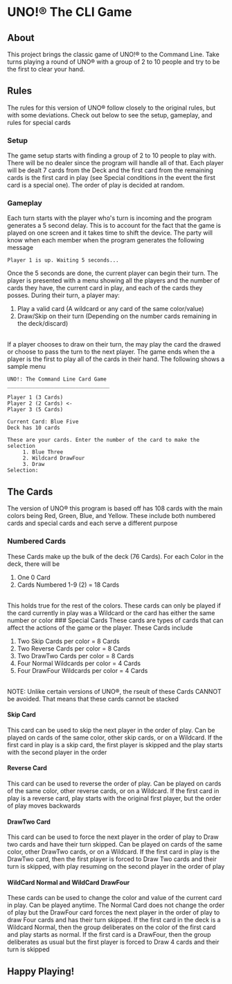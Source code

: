 # UNO!® The CLI Game
## About
This project brings the classic game of UNO!® to the Command Line. Take turns playing a round of UNO® with a group of 2 to 10 people and try to be the first to clear your hand. 
## Rules
The rules for this version of UNO® follow closely to the original rules, but with some deviations. Check out below to see the setup, gameplay, and rules for special cards
### Setup
The game setup starts with finding a group of 2 to 10 people to play with. There will be no dealer since the program will handle all of that. Each player will be dealt 7 cards from the Deck and the first card from the remaining cards is the first card in play (see Special conditions in the event the first card is a special one). The order of play is decided at random.
### Gameplay
Each turn starts with the player who's turn is incoming and the program generates a 5 second delay. This is to account for the fact that the game is played on one screen and it takes time to shift the device. The party will know when each member when the program generates the following message
```
Player 1 is up. Waiting 5 seconds...
```
Once the 5 seconds are done, the current player can begin their turn. The player is presented with a menu showing all the players and the number of cards they have, the current card in play, and each of the cards they posses. During their turn, a player may:<br />
1. Play a valid card (A wildcard or any card of the same color/value)<br />
2. Draw/Skip on their turn (Depending on the number cards remaining in the deck/discard) <br />
</br>
If a player chooses to draw on their turn, the may play the card the drawed or choose to pass the turn to the next player. The game ends when the a player is the first to play all of the cards in their hand. The following shows a sample menu


```
UNO!: The Command Line Card Game
_________________________________

Player 1 (3 Cards)
Player 2 (2 Cards) <-
Player 3 (5 Cards)

Current Card: Blue Five
Deck has 10 cards

These are your cards. Enter the number of the card to make the selection
     1. Blue Three
     2. Wildcard DrawFour
     3. Draw
Selection: 
```

## The Cards
The version of UNO® this program is based off has 108 cards with the main colors being Red, Green, Blue, and Yellow. These include both numbered cards and special cards and each serve a different purpose
### Numbered Cards
These Cards make up the bulk of the deck (76 Cards). For each Color in the deck, there will be<br />
1. One 0 Card<br />
2. Cards Numbered 1-9 (2) = 18 Cards<br />
<br />
This holds true for the rest of the colors. These cards can only be played if the card currently in play was a Wildcard or the card has either the same number or color
### Special Cards
These cards are types of cards that can affect the actions of the game or the player. These Cards include<br />

1. Two Skip Cards per color = 8 Cards<br />
2. Two Reverse Cards per color = 8 Cards<br />
3. Two DrawTwo Cards per color = 8 Cards<br />
4. Four Normal Wildcards per color = 4 Cards<br />
5. Four DrawFour Wildcards per color = 4 Cards<br />
<br />
NOTE: Unlike certain versions of UNO®, the rseult of these Cards CANNOT be avoided. That means that these cards cannot be stacked

#### Skip Card
This card can be used to skip the next player in the order of play. Can be played on cards of the same color, other skip cards, or on a Wildcard. If the first card in play is a skip card, the first player is skipped and the play starts with the second player in the order
#### Reverse Card
This card can be used to reverse the order of play. Can be played on cards of the same color, other reverse cards, or on a Wildcard. If the first card in play is a reverse card, play starts with the original first player, but the order of play moves backwards
#### DrawTwo Card
This card can be used to force the next player in the order of play to Draw two cards and have their turn skipped. Can be played on cards of the same color, other DrawTwo cards, or on a Wildcard. If the first card in play is the DrawTwo card, then the first player is forced to Draw Two cards and their turn is skipped, with play resuming on the second player in the order of play
#### WildCard Normal and WildCard DrawFour
These cards can be used to change the color and value of the current card in play. Can be played anytime. The Normal Card does not change the order of play but the DrawFour card forces the next player in the order of play to draw Four cards and has their turn skipped. If the first card in the deck is a Wildcard Normal, then the group deliberates on the color of the first card and play starts as normal. If the first card is a DrawFour, then the group deliberates as usual but the first player is forced to Draw 4 cards and their turn is skipped
## Happy Playing!

